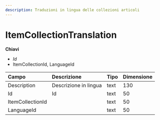 ```yaml
---
description: Traduzioni in lingua delle collezioni articoli
---
```


# ItemCollectionTranslation

**Chiavi**

* _Id_
* ItemCollectionId, LanguageId

| Campo | Descrizione | Tipo | Dimensione |
| :--- | :--- | :--- | :--- |
| Description | Descrizione in lingua | text | 130 |
| Id | Id | text | 50 |
| ItemCollectionId |  | text | 50 |
| LanguageId |  | text | 50 |
